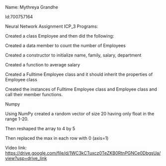 Name: Mythreya Grandhe

Id:700757164

Neural Network Assignment ICP_3 Programs:

Created a class Employee and then did the following:

Created a data member to count the number of Employees

Created a constructor to initialize name, family, salary, department

Created a function to average salary

Created a Fulltime Employee class and it should inherit the properties of Employee class

Created the instances of Fulltime Employee class and Employee class and call their member functions.

Numpy

Using NumPy created a random vector of size 20 having only float in the range 1-20.

Then reshaped the array to 4 by 5

Then replaced the max in each row with 0 (axis=1)

Video link: https://drive.google.com/file/d/1WC3kCTuxcz0TeZKB0RtnPGNCe0DbgsUa/view?usp=drive_link
